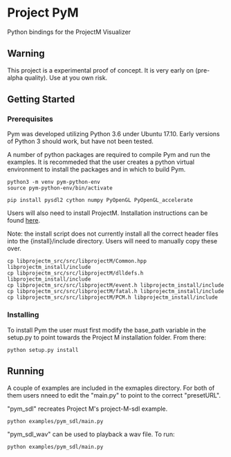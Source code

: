 # Project PyM
Python bindings for the ProjectM Visualizer

## Warning

This project is a experimental proof of concept.  It is very early on (pre-alpha quality).  Use at you own risk.

## Getting Started

### Prerequisites
Pym was developed utilizing Python 3.6 under Ubuntu 17.10.  Early versions of Python 3 should work, but have not been tested.

A number of python packages are required to compile Pym and run the examples.  It is recommeded that the user creates a python virtual environment to install the packages and in which to build Pym.

```
python3 -m venv pym-python-env
source pym-python-env/bin/activate

pip install pysdl2 cython numpy PyOpenGL PyOpenGL_accelerate
```

Users will also need to install ProjectM. Installation instructions can be found [here](https://github.com/projectM-visualizer/projectm).

Note: the install script does not currently install all the correct header files into the {install}/include directory.  Users will need to manually copy these over.

```
cp libprojectm_src/src/libprojectM/Common.hpp libprojectm_install/include
cp libprojectm_src/src/libprojectM/dlldefs.h libprojectm_install/include
cp libprojectm_src/src/libprojectM/event.h libprojectm_install/include
cp libprojectm_src/src/libprojectM/fatal.h libprojectm_install/include
cp libprojectm_src/src/libprojectM/PCM.h libprojectm_install/include
```

### Installing

To install Pym the user must first modify the base_path variable in the setup.py to point towards the Project M installation folder.  From there:


```
python setup.py install
```


## Running 

A couple of examples are included in the exmaples directory. For both of them users nneed to edit the "main.py" to point to the correct "presetURL".

"pym_sdl" recreates Project M's project-M-sdl example. 

```
python examples/pym_sdl/main.py
```

"pym_sdl_wav" can be used to playback a wav file.  To run:


```
python examples/pym_sdl/main.py
```
